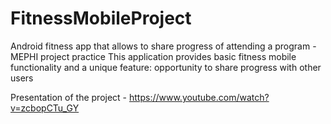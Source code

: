 # FitnessMobileProject
Android fitness app that allows to share progress of attending a program - MEPHI project practice
This application provides basic fitness mobile functionality and a unique feature: opportunity to share progress with other users

Presentation of the project - https://www.youtube.com/watch?v=zcbopCTu_GY
